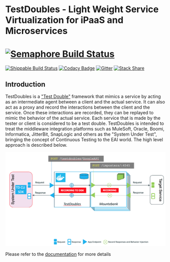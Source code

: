 # TestDoubles - Light Weight Service Virtualization for iPaaS and Microservices #

# [![Semaphore Build Status](https://semaphoreci.com/api/v1/projects/d1ad526b-97bc-444f-bb36-e208b3e94006/534914/badge.svg)](https://semaphoreci.com/rraheja/testdoubles)
[![Shippable Build Status](https://api.shippable.com/projects/55ca32fb2658780b0054da53/badge/master)](https://app.shippable.com/projects/55ca32fb2658780b0054da53)
[![Codacy Badge](https://api.codacy.com/project/badge/grade/b8005f8b29e446878229288e12710bc7)](https://www.codacy.com)
[![Gitter](https://badges.gitter.im/Join%20Chat.svg)](https://gitter.im/DevTestSolutions/TestDoubles?utm_source=badge&utm_medium=badge&utm_campaign=pr-badge)
[![Stack Share](http://img.shields.io/badge/tech-stack-0690fa.svg?style=flat)](http://stackshare.io/ianakelly/testdoubles)

## Introduction ##

TestDoubles is a ["Test Double"](https://en.wikipedia.org/wiki/Test_double) framework that mimics a service by acting as an intermediate agent between a client and the actual service. It can also act as a proxy and record the interactions between the client and the service. Once these interactions are recorded, they can be replayed to mimic the behavior of the actual service. Each service that is made by the tester or client is considered to be a test double. TestDoubles is intended to treat the middleware integration platforms such as MuleSoft, Oracle, Boomi, Informatica, JitterBit, SnapLogic and others as the "System Under Test", bringing the concept of Continuous Testing to the EAI world. The high level approach is described below.

![Test Double Architecture.png](documentation/images/0-testdoubles.png)

Please refer to the [documentation](documentation/index.md) for more details
